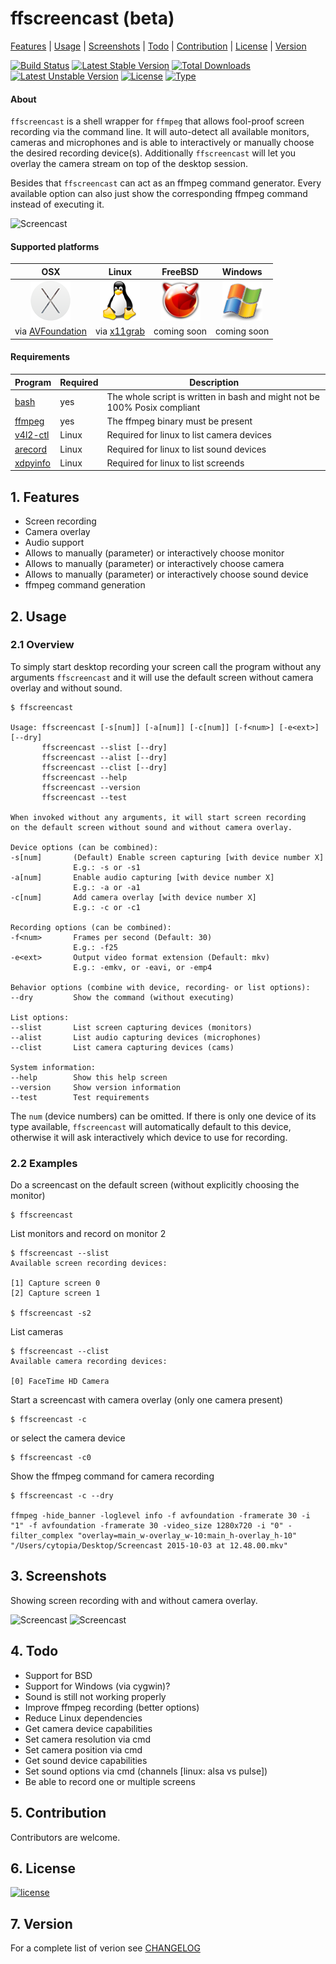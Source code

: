 # ffscreencast (beta)

[Features](https://github.com/cytopia/ffscreencast#1-features) |
[Usage](https://github.com/cytopia/ffscreencast#2-usage) |
[Screenshots](https://github.com/cytopia/ffscreencast#3-screenshots) |
[Todo](https://github.com/cytopia/ffscreencast#4-todo) |
[Contribution](https://github.com/cytopia/ffscreencast#5-contribution) |
[License](https://github.com/cytopia/ffscreencast#6-license) |
[Version](https://github.com/cytopia/ffscreencast#7-version)

[![Build Status](https://travis-ci.org/cytopia/ffscreencast.svg?branch=master)](https://travis-ci.org/cytopia/ffscreencast)
[![Latest Stable Version](https://poser.pugx.org/cytopia/ffscreencast/v/stable)](https://packagist.org/packages/cytopia/ffscreencast) [![Total Downloads](https://poser.pugx.org/cytopia/ffscreencast/downloads)](https://packagist.org/packages/cytopia/ffscreencast) [![Latest Unstable Version](https://poser.pugx.org/cytopia/ffscreencast/v/unstable)](https://packagist.org/packages/cytopia/ffscreencast) [![License](https://poser.pugx.org/cytopia/ffscreencast/license)](http://opensource.org/licenses/MIT)
[![Type](https://img.shields.io/badge/type-bash-red.svg)](https://www.gnu.org/software/bash/)


#### About

`ffscreencast` is a shell wrapper for `ffmpeg` that allows fool-proof screen recording via the command line. It will auto-detect all available monitors, cameras and microphones and is able to interactively or manually choose the desired recording device(s). Additionally `ffscreencast` will let you overlay the camera stream on top of the desktop session.

Besides that `ffscreencast` can act as an ffmpeg command generator. Every available option can also just show the corresponding ffmpeg command instead of executing it.


![Screencast](https://raw.githubusercontent.com/cytopia/ffscreencast/master/img/ffscreencast.png)


#### Supported platforms

| OSX    | Linux | FreeBSD | Windows | 
| :----: | :----: | :----: | :----: |
| [![OSX](https://raw.githubusercontent.com/cytopia/icons/master/64x64/osx.png)](https://www.apple.com/osx) | ![Linux](https://raw.githubusercontent.com/cytopia/icons/master/64x64/linux.png) | [![FreeBSD](https://raw.githubusercontent.com/cytopia/icons/master/64x64/freebsd.png)](https://www.freebsd.org) | [![Windows](https://raw.githubusercontent.com/cytopia/icons/master/64x64/windows.png)](https://www.microsoft.com/en-us/windows) |
| via [AVFoundation](https://ffmpeg.org/ffmpeg-devices.html#avfoundation) | via [x11grab](https://ffmpeg.org/ffmpeg-devices.html#x11grab) | coming soon | coming soon |



#### Requirements

| Program  | Required | Description |
| ------------- | ------------- | -------- |
| [bash](https://www.gnu.org/software/bash/)  | yes  | The whole script is written in bash and might not be 100% Posix compliant |
| [ffmpeg](https://www.ffmpeg.org/)  | yes  | The ffmpeg binary must be present |
| [v4l2-ctl](http://linuxtv.org/wiki/index.php/V4l-utils) | Linux | Required for linux to list camera devices |
| [arecord](http://linux.die.net/man/1/arecord) | Linux | Required for linux to list sound devices |
| [xdpyinfo](http://www.x.org/archive/X11R7.6/doc/man/man1/xdpyinfo.1.xhtml) | Linux | Required for linux to list screends |


## 1. Features

* Screen recording
* Camera overlay
* Audio support
* Allows to manually (parameter) or interactively choose monitor
* Allows to manually (parameter) or interactively choose camera
* Allows to manually (parameter) or interactively choose sound device
* ffmpeg command generation

## 2. Usage

### 2.1 Overview

To simply start desktop recording your screen call the program without any arguments `ffscreencast` and it will use the default screen without camera overlay and without sound.

```shell
$ ffscreencast

Usage: ffscreencast [-s[num]] [-a[num]] [-c[num]] [-f<num>] [-e<ext>] [--dry]
       ffscreencast --slist [--dry]
       ffscreencast --alist [--dry]
       ffscreencast --clist [--dry]
       ffscreencast --help
       ffscreencast --version
       ffscreencast --test

When invoked without any arguments, it will start screen recording
on the default screen without sound and without camera overlay.

Device options (can be combined):
-s[num]       (Default) Enable screen capturing [with device number X]
              E.g.: -s or -s1
-a[num]       Enable audio capturing [with device number X]
              E.g.: -a or -a1
-c[num]       Add camera overlay [with device number X]
              E.g.: -c or -c1

Recording options (can be combined):
-f<num>       Frames per second (Default: 30)
              E.g.: -f25
-e<ext>       Output video format extension (Default: mkv)
              E.g.: -emkv, or -eavi, or -emp4

Behavior options (combine with device, recording- or list options):
--dry         Show the command (without executing)

List options:
--slist       List screen capturing devices (monitors)
--alist       List audio capturing devices (microphones)
--clist       List camera capturing devices (cams)

System information:
--help        Show this help screen
--version     Show version information
--test        Test requirements
```

The `num` (device numbers) can be omitted. If there is only one device of its type available, `ffscreencast` will automatically default to this device, otherwise it will ask interactively which device to use for recording. 

### 2.2 Examples

Do a screencast on the default screen (without explicitly choosing the monitor)
```shell
$ ffscreencast
```

List monitors and record on monitor 2
```shell
$ ffscreencast --slist
Available screen recording devices:

[1] Capture screen 0
[2] Capture screen 1

$ ffscreencast -s2
```

List cameras
```shell
$ ffscreencast --clist
Available camera recording devices:

[0] FaceTime HD Camera
```

Start a screencast with camera overlay (only one camera present)
```shell
$ ffscreencast -c
```
or select the camera device
```shell
$ ffscreencast -c0
```

Show the ffmpeg command for camera recording
```shell
$ ffscreencast -c --dry

ffmpeg -hide_banner -loglevel info -f avfoundation -framerate 30 -i "1" -f avfoundation -framerate 30 -video_size 1280x720 -i "0" -filter_complex "overlay=main_w-overlay_w-10:main_h-overlay_h-10" "/Users/cytopia/Desktop/Screencast 2015-10-03 at 12.48.00.mkv"

```

## 3. Screenshots

Showing screen recording with and without camera overlay.

![Screencast](https://raw.githubusercontent.com/cytopia/ffscreencast/master/img/ffscreencast.png)
![Screencast](https://raw.githubusercontent.com/cytopia/ffscreencast/master/img/ffscreencast2.png)


## 4. Todo

* Support for BSD
* Support for Windows (via cygwin)?
* Sound is still not working properly
* Improve ffmpeg recording (better options)
* Reduce Linux dependencies
* Get camera device capabilities
* Set camera resolution via cmd
* Set camera position via cmd
* Get sound device capabilities
* Set sound options via cmd (channels [linux: alsa vs pulse])
* Be able to record one or multiple screens


## 5. Contribution
Contributors are welcome.


## 6. License
[![license](https://poser.pugx.org/cytopia/ffscreencast/license)](http://opensource.org/licenses/mit)


## 7. Version
For a complete list of verion see [CHANGELOG](CHANGELOG.md)
